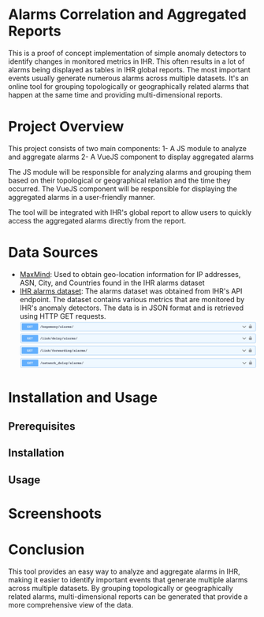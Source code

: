 # Alarms Correlation and Aggregated Reports
This is a proof of concept implementation of simple anomaly detectors to identify changes in monitored metrics in IHR. This often results in a lot of alarms being displayed as tables in IHR global reports. The most important events usually generate numerous alarms across multiple datasets. It's an online tool for grouping topologically or geographically related alarms that happen at the same time and providing multi-dimensional reports.


# Project Overview
This project consists of two main components:
1- A JS module to analyze and aggregate alarms
2- A VueJS component to display aggregated alarms

The JS module will be responsible for analyzing alarms and grouping them based on their topological or geographical relation and the time they occurred. The VueJS component will be responsible for displaying the aggregated alarms in a user-friendly manner.

The tool will be integrated with IHR's global report to allow users to quickly access the aggregated alarms directly from the report.

# Data Sources
- [MaxMind](https://dev.maxmind.com/geoip/geolite2-free-geolocation-data?lang=en): Used to obtain geo-location information for IP addresses, ASN, City, and Countries found in the IHR alarms dataset
- [IHR alarms dataset](https://ihr.iijlab.net/ihr/en/api): The alarms dataset was obtained from IHR's API endpoint. The dataset contains various metrics that are monitored by IHR's anomaly detectors. The data is in JSON format and is retrieved using HTTP GET requests.
   ![alarm-api-endpoints](assets/alarm-api-endpoints.jpg)

# Installation and Usage

## Prerequisites

## Installation

## Usage

# Screenshoots

# Conclusion
This tool provides an easy way to analyze and aggregate alarms in IHR, making it easier to identify important events that generate multiple alarms across multiple datasets. By grouping topologically or geographically related alarms, multi-dimensional reports can be generated that provide a more comprehensive view of the data.
